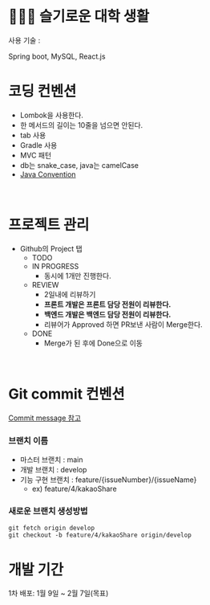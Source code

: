 # 👨🏻‍💻  슬기로운 대학 생활

사용 기술 :

Spring boot, MySQL, React.js

# 코딩 컨벤션
- Lombok을 사용한다.
- 한 메서드의 길이는 10줄을 넘으면 안된다.
- tab 사용
- Gradle 사용
- MVC 패턴
- db는 snake_case, java는 camelCase
- [Java Convention](https://myeonguni.tistory.com/1596)
<br>

# 프로젝트 관리
- Github의 Project 탭
    - TODO
    - IN PROGRESS
        - 동시에 1개만 진행한다.
    - REVIEW
        - 2일내에 리뷰하기
        - **프론트 개발은 프론트 담당 전원이 리뷰한다.**
        - **백엔드 개발은 백엔드 담당 전원이 리뷰한다.**
        - 리뷰어가 Approved 하면 PR보낸 사람이 Merge한다.
    - DONE
        - Merge가 된 후에 Done으로 이동
<br>

# Git commit 컨벤션
[Commit message 참고](https://doublesprogramming.tistory.com/256)
<br>

### 브랜치 이름

- 마스터 브랜치 : main
- 개발 브랜치 : develop
- 기능 구현 브랜치 : feature/{issueNumber}/{issueName}
    - ex) feature/4/kakaoShare


### 새로운 브랜치 생성방법 
```
git fetch origin develop
git checkout -b feature/4/kakaoShare origin/develop
```


# 개발 기간
1차 배포: 1월 9일 ~ 2월 7일(목표)
